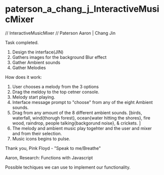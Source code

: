 # paterson_a_chang_j_InteractiveMusicMixer

// InteractiveMusicMixer 
// Paterson Aaron | Chang Jin 


Task completed.
1. Design the interface(JIN)
2. Gathers images for the background Blur effect
3. Gather Ambient sounds
4. Gather Melodies


How does it work:

1. User chooses a melody from the 3 options 
2. Drag the meldoy to the top cetner console.
3. Melody start playing.
4. Interface message prompt to "choose" from any of the eight Ambient sounds.
5. Drag from any amount of the 8 different ambient sounds. [birds, waterfall, wind{thorugh forest}, 
	ocean{water hitting the shores}, fire wood, raindrop, people talking{backgorund noise}, & crickets. ]
4. The melody and ambient music play togehter and the user and mixer and from their selection.
5. Music icons begins to pulse.


Thank you, Pink Floyd - "Speak to me/Breathe"


Aaron, Research:
Functions with Javascript

<!-- https://alemangui.github.io/pizzicato/ -->

<!-- https://www.createjs.com/soundjs -->

Possible techiques we can use to implement our functionality.
<!-- https://www.createjs.com/getting-started/soundjs -->